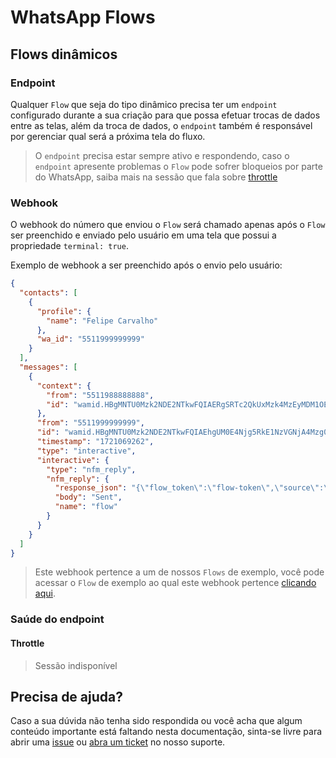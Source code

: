 # WhatsApp Flows

## Flows dinâmicos

### Endpoint

Qualquer `Flow` que seja do tipo dinâmico precisa ter um `endpoint` configurado durante a sua criação para que possa efetuar trocas de dados entre as telas, além da troca de dados, o `endpoint` também é responsável por gerenciar qual será a próxima tela do fluxo.

> O `endpoint` precisa estar sempre ativo e respondendo, caso o `endpoint` apresente problemas o `Flow` pode sofrer bloqueios por parte do WhatsApp, saiba mais na sessão que fala sobre [throttle](#throttle)

### Webhook

O webhook do número que enviou o `Flow` será chamado apenas após o `Flow` ser preenchido e enviado pelo usuário em uma tela que possui a propriedade `terminal: true`.

Exemplo de webhook a ser preenchido após o envio pelo usuário:

```json
{
  "contacts": [
    {
      "profile": {
        "name": "Felipe Carvalho"
      },
      "wa_id": "5511999999999"
    }
  ],
  "messages": [
    {
      "context": {
        "from": "5511988888888",
        "id": "wamid.HBgMNTU0Mzk2NDE2NTkwFQIAERgSRTc2QkUxMzk4MzEyMDM1OEU1AA=="
      },
      "from": "5511999999999",
      "id": "wamid.HBgMNTU0Mzk2NDE2NTkwFQIAEhgUM0E4Njg5RkE1NzVGNjA4Mzg0NjEA",
      "timestamp": "1721069262",
      "type": "interactive",
      "interactive": {
        "type": "nfm_reply",
        "nfm_reply": {
          "response_json": "{\"flow_token\":\"flow-token\",\"source\":\"0\",\"lastName\":\"Carvalho\",\"email\":\"felipe.carv@gmail.com\",\"firstName\":\"Felipe\"}",
          "body": "Sent",
          "name": "flow"
        }
      }
    }
  ]
}
```

> Este webhook pertence a um de nossos `Flows` de exemplo, você pode acessar o `Flow` de exemplo ao qual este webhook pertence [clicando aqui](../samples/course-registration/README.md).

### Saúde do endpoint

#### Throttle

> Sessão indisponível

## Precisa de ajuda?

Caso a sua dúvida não tenha sido respondida ou você acha que algum conteúdo importante está faltando nesta documentação, sinta-se livre para abrir uma [issue](https://github.com/positusapps/quick-docs/issues) ou [abra um ticket](https://studio.posit.us/suporte) no nosso suporte.
